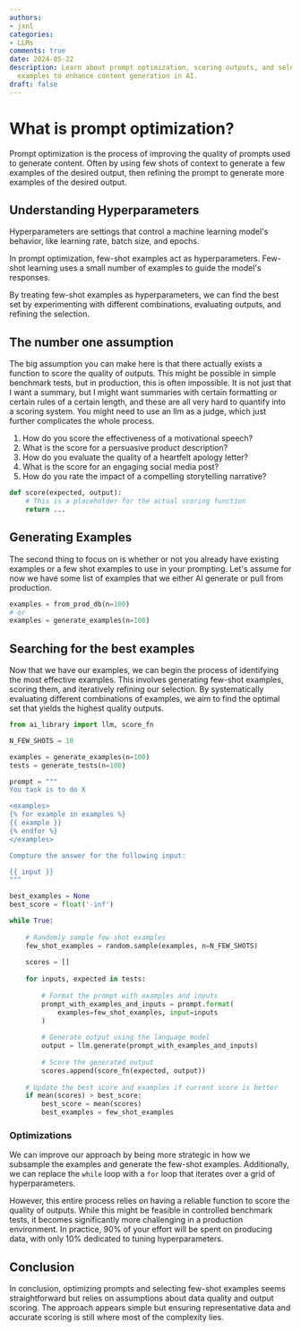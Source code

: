 ```yaml
---
authors:
- jxnl
categories:
- LLMs
comments: true
date: 2024-05-22
description: Learn about prompt optimization, scoring outputs, and selecting few-shot
  examples to enhance content generation in AI.
draft: false
---
```


# What is prompt optimization?

Prompt optimization is the process of improving the quality of prompts used to generate content. Often by using few shots of context to generate a few examples of the desired output, then refining the prompt to generate more examples of the desired output.

<!-- more -->

## Understanding Hyperparameters

Hyperparameters are settings that control a machine learning model's behavior, like learning rate, batch size, and epochs.

In prompt optimization, few-shot examples act as hyperparameters. Few-shot learning uses a small number of examples to guide the model's responses.

By treating few-shot examples as hyperparameters, we can find the best set by experimenting with different combinations, evaluating outputs, and refining the selection.

## The number one assumption

The big assumption you can make here is that there actually exists a function to score the quality of outputs. This might be possible in simple benchmark tests, but in production, this is often impossible. It is not just that I want a summary, but I might want summaries with certain formatting or certain rules of a certain length, and these are all very hard to quantify into a scoring system. You might need to use an llm as a judge, which just further complicates the whole process. 

1. How do you score the effectiveness of a motivational speech?
2. What is the score for a persuasive product description?
3. How do you evaluate the quality of a heartfelt apology letter?
4. What is the score for an engaging social media post?
5. How do you rate the impact of a compelling storytelling narrative?

```python
def score(expected, output):
    # This is a placeholder for the actual scoring function
    return ...
```

## Generating Examples

The second thing to focus on is whether or not you already have existing examples or a few shot examples to use in your prompting. Let's assume for now we have some list of examples that we either AI generate or pull from production. 

```python
examples = from_prod_db(n=100)
# or 
examples = generate_examples(n=100)
```

## Searching for the best examples

Now that we have our examples, we can begin the process of identifying the most effective examples. This involves generating few-shot examples, scoring them, and iteratively refining our selection. By systematically evaluating different combinations of examples, we aim to find the optimal set that yields the highest quality outputs.

```python
from ai_library import llm, score_fn

N_FEW_SHOTS = 10

examples = generate_examples(n=100)
tests = generate_tests(n=100)

prompt = """
You task is to do X

<examples>
{% for example in examples %}
{{ example }}
{% endfor %}
</examples>

Compture the answer for the following input:

{{ input }}
"""

best_examples = None
best_score = float('-inf')

while True:
    
    # Randomly sample few-shot examples
    few_shot_examples = random.sample(examples, n=N_FEW_SHOTS)
    
    scores = []
    
    for inputs, expected in tests:
        
        # Format the prompt with examples and inputs
        prompt_with_examples_and_inputs = prompt.format(
            examples=few_shot_examples, input=inputs
        )
        
        # Generate output using the language model
        output = llm.generate(prompt_with_examples_and_inputs)
        
        # Score the generated output
        scores.append(score_fn(expected, output))
    
    # Update the best score and examples if current score is better
    if mean(scores) > best_score:
        best_score = mean(scores)
        best_examples = few_shot_examples
```

### Optimizations

We can improve our approach by being more strategic in how we subsample the examples and generate the few-shot examples. Additionally, we can replace the `while` loop with a `for` loop that iterates over a grid of hyperparameters.

However, this entire process relies on having a reliable function to score the quality of outputs. While this might be feasible in controlled benchmark tests, it becomes significantly more challenging in a production environment. In practice, 90% of your effort will be spent on producing data, with only 10% dedicated to tuning hyperparameters.

## Conclusion

In conclusion, optimizing prompts and selecting few-shot examples seems straightforward but relies on assumptions about data quality and output scoring. The approach appears simple but ensuring representative data and accurate scoring is still where most of the complexity lies.